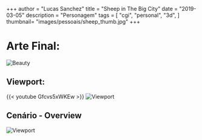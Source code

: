  +++
author = "Lucas Sanchez"
title = "Sheep in The Big City"
date = "2019-03-05"
description = "Personagem"
tags = [
    "cgi",
    "personal",
    "3d",
]
thumbnail= "images/pessoais/sheep_thumb.jpg"
+++



# Arte Final:

![Beauty](/images/pessoais/sheep01.jpg)

## Viewport:

{{< youtube Gfcvs5xWKEw >}}
![Viewport](/images/pessoais/sheep02.jpg)

## Cenário - Overview

![Viewport](/images/pessoais/sheep03.jpg)
